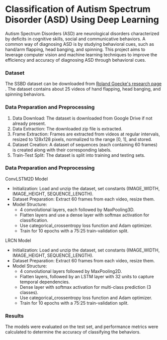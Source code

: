 # Classification of Autism Spectrum Disorder (ASD) Using Deep Learning 

Autism Spectrum Disorders (ASD) are neurological disorders characterized by deficits in cognitive skills, social and communicative behaviors. A common way of diagnosing ASD is by studying behavioral cues, such as hand/arm flapping, head banging, and spinning. This project aims to leverage computer vision and machine learning techniques to improve the efficiency and accuracy of diagnosing ASD through behavioral cues.

### Dataset
The SSBD dataset can be downloaded from [Roland Goecke's research page](https://rolandgoecke.net/research/datasets/ssbd/) . The dataset contains about 25 videos of hand flapping, head banging, and spinning behaviors.


### Data Preparation and Preprocessing
1. Data Download: The dataset is downloaded from Google Drive if not already present.
2. Data Extraction: The downloaded zip file is extracted.
3. Frame Extraction: Frames are extracted from videos at regular intervals, resized to 128x128 pixels, normalized to the range [0, 1], and stored.
4. Dataset Creation: A dataset of sequences (each containing 60 frames) is created along with their corresponding labels.
5. Train-Test Split: The dataset is split into training and testing sets.

### Data Preparation and Preprocessing
ConvLSTM2D Model
- Initialization: Load and unzip the dataset, set constants (IMAGE_WIDTH, IMAGE_HEIGHT, SEQUENCE_LENGTH).
- Dataset Preparation: Extract 60 frames from each video, resize them.
- Model Structure:
  - 4 convolutional layers, each followed by MaxPooling3D.
  - Flatten layers and use a dense layer with softmax activation for classification.
  - Use categorical_crossentropy loss function and Adam optimizer.
  - Train for 10 epochs with a 75:25 train-validation split.

LRCN Model
- Initialization: Load and unzip the dataset, set constants (IMAGE_WIDTH, IMAGE_HEIGHT, SEQUENCE_LENGTH).
- Dataset Preparation: Extract 60 frames from each video, resize them.
- Model Structure:
  - 4 convolutional layers followed by MaxPooling2D.
  - Flatten layers, followed by an LSTM layer with 32 units to capture temporal dependencies.
  - Dense layer with softmax activation for multi-class prediction (3 classes).
  - Use categorical_crossentropy loss function and Adam optimizer.
  - Train for 10 epochs with a 75:25 train-validation split.
  
### Results
The models were evaluated on the test set, and performance metrics were calculated to determine the accuracy of classifying the behaviors.
